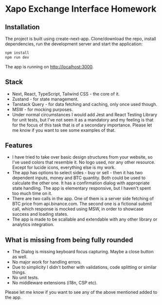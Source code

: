 # Xapo Exchange Interface Homework

## Installation

The project is built using create-next-app. Clone/download the repo, install dependencies, run the development server and start the application:

```bash
npm install
npm run dev
```

The app is running on [http://localhost:3000](http://localhost:3000).

## Stack

- Next, React, TypeScript, Tailwind CSS - the core of it.
- Zustand - for state management.
- Tanstack Query - for data fetching and caching, only once used though.
- MSW - for mocking purposes.
- Under normal circumstances I would add Jest and React Testing Library for unit tests, but I've not seen it as a mandatory and my feeling is that for the focus of this task that is of a secondary importance. Please let me know if you want to see some examples of that.

## Features

- I have tried to take over basic design structures from your website, so I've used colors that resemble it. No logo used, nor any other resource. Except for lucide icons, everything else is my work.
- The app has options to select sides - buy or sell - then it has two dependent inputs, money and BTC quantity. Both could be used to calculate the other one. It has a confirmation dialog with appropriate state handling. The app is elementary responsive, but I haven't spent too much time on it.
- There are two calls in the app. One of them is a server side fetching of BTC price from api.binance.com. The second one is a fictional submit call, which response is mocked using MSW, in order to showcase success and loading states.
- The app is made to be scallable and extendable with any other library or analytics integration.

## What is missing from being fully rounded

- The Dialog is missing keyboard focus capturing. Maybe a close button as well.
- No major work for handling errors.
- Due to simplicity I didn't bother with validations, code splitting or similar things.
- No unit tests.
- No middleware extensions (i18n, CSP etc).

Please let me know if you want to see any of the above mentioned added to the app.
